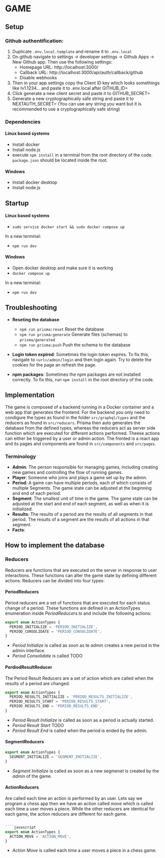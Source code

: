 # GAME

## Setup

### Github authentification:

1. Duplicate ``.env.local.template`` and rename it to ``.env.local``
2. On github navigate to settings -> developer settings -> Github Apps -> New Github app. Then use the following settings:
    - Homepage URL: http://localhost:3000/
    - Callback URL: http://localhost:3000/api/auth/callback/github
    - Disable webhooks
3. Then in your app settings copy the Client ID key which looks somethings like  Iv1.1234... and paste it to .env.local after GITHUB_ID=
4. Click generate a new client secret and paste it to GITHUB_SECRET=
5. Generate a new cryptographically safe string and paste it to NEXTAUTH_SECRET= (You can use any string you want but it is recommended to use a cryptographically safe string)


### Dependencies

#### Linux based systems

- Install docker
- Install node.js
- execute ``npm install`` in a terminal from the root directory of the code. ``package.json`` should be located inside the root.

#### Windows

- Install docker desktop
- Install node.js

## Startup


#### Linux based systems

- ``sudo service docker start && sudo docker compose up``

In a new terminal:

- ``npm run dev``

#### Windows

- Open docker desktop and make sure it is working
- ``docker compose up``


In a new terminal:

- ``npm run dev``

## Troubleshooting

- **Reseting the database**

    - ``npm run prisma:reset`` Reset the database
    - ``npm run prisma:generate`` Generate files (schemas) to ``prisma/generated``
    - ``npm run prisma:push`` Push the schema to the database

- **Login token expired**: Sometimes the login token expires. To fix this, navigate to ``<url>/admin/login`` and then login again. Try to delete the cookies for the page an refresh the page.

- **npm packages**: Sometimes the npm packages are not installed correctly. To fix this, run ``npm install`` in the root directory of the code.



## Implementation

The game is composed of a backend running in a Docker container and a web app that generates the frontend. For the backend you only need to condigure the types as found in the folder ``src/graphql/types`` and the reducers as found in ``src/reducers``. Prisma then auto generates the database from the defined types, whereas the reducers act as server side function which are executed for different actions performed. Theese actions can either be triggered by a user or admin action.  The fronted is a react app and its pages and components are found in 
``src/components`` and ``src/pages``. 

### Terminology
- **Admin**: The person responsible for managing games, including creating new games and controlling the flow of running games.
- **Player**: Someone who joins and plays a game set up by the admin.
- **Period**: A game can have multiple periods, each of which consists of multiple Segments. The game state can be adjusted at the beginning and end of each period.
- **Segment**: The smallest unit of time in the game. The game state can be adjusted at the start and end of each segment, as well as when it is initialized.
- **Results**: The results of a period are the results of all segments in that period. The results of a segment are the results of all actions in that segment.
- **Facts**: 

## How to implement the database


### Reducers

Reducers are functions that are executed on the server in response to user interactions. These functions can alter the game state by defining different actions. Reducers can be divided into four types:

#### PeriodReducers
Period reducers are a set of functions that are executed for each status change of a period. These functions are defined in an ActionTypes enumeration inside *PeriodReducers.ts* and include the following actions:

````javascript
export enum ActionTypes {
  PERIOD_INITIALIZE = 'PERIOD_INITIALIZE',
  PERIOD_CONSOLIDATE = 'PERIOD_CONSOLIDATE',
}
````

- *Period Initialize* is called as soon as te *admin* creates a new period in the admin interface. 
- *Period Consolidate* is called TODO

#### PerdiodResultReducer
The Period Result Reducers are a set of action which are called when the results of a period are changed. 

````javascript
export enum ActionTypes {
  PERIOD_RESULTS_INITIALIZE = 'PERIOD_RESULTS_INITIALIZE',
  PERIOD_RESULTS_START = 'PERIOD_RESULTS_START',
  PERIOD_RESULTS_END = 'PERIOD_RESULTS_END',
}
````
- *Period Result Initialize* is called as soon as a period is actually started.
- *Period Result Start* TODO
- *Period Result End* is called when the period is ended by the admin.


#### SegmentReducers

````javascript
export enum ActionTypes {
  SEGMENT_INITIALIZE = 'SEGMENT_INITIALIZE',
}
````
- *Segment Initialize* is called as soon as a new segmenet is created by the *admin* of the game. 

#### ActionReducers
Are called each time an action is performed by an user. Lets say we program a chess app then we have an action called *move* which is called each time a user moves a piece. While the other reducers are identical for each game, the action reducers are different for each game.

````javascript

````javascript	
export enum ActionTypes {
  ACTION_MOVE = 'ACTION_MOVE',
}
````	

- *Action Move* is called each time a user moves a piece in a chess game.
